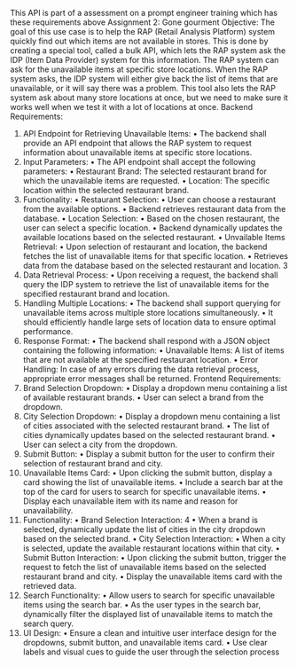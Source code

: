 This API is part of a assessment on a prompt engineer training which has these requirements above
Assignment 2: Gone gourment
Objective: The goal of this use case is to help the RAP (Retail Analysis Platform) system 
quickly find out which items are not available in stores. This is done by creating a special 
tool, called a bulk API, which lets the RAP system ask the IDP (Item Data Provider) 
system for this information. The RAP system can ask for the unavailable items at specific 
store locations. When the RAP system asks, the IDP system will either give back the list 
of items that are unavailable, or it will say there was a problem. This tool also lets the 
RAP system ask about many store locations at once, but we need to make sure it works 
well when we test it with a lot of locations at once.
Backend Requirements:
1. API Endpoint for Retrieving Unavailable Items:
• The backend shall provide an API endpoint that allows the RAP 
system to request information about unavailable items at specific store 
locations.
2. Input Parameters:
• The API endpoint shall accept the following parameters:
• Restaurant Brand: The selected restaurant brand for which 
the unavailable items are requested.
• Location: The specific location within the selected restaurant 
brand.
3. Functionality:
• Restaurant Selection:
• User can choose a restaurant from the available options.
• Backend retrieves restaurant data from the database.
• Location Selection:
• Based on the chosen restaurant, the user can select a specific 
location.
• Backend dynamically updates the available locations based 
on the selected restaurant.
• Unvailable Items Retrieval:
• Upon selection of restaurant and location, the backend 
fetches the list of unavailable items for that specific location.
• Retrieves data from the database based on the selected 
restaurant and location.
3
4. Data Retrieval Process:
• Upon receiving a request, the backend shall query the IDP system 
to retrieve the list of unavailable items for the specified restaurant 
brand and location.
5. Handling Multiple Locations:
• The backend shall support querying for unavailable items across 
multiple store locations simultaneously.
• It should efficiently handle large sets of location data to ensure
optimal performance.
6. Response Format:
• The backend shall respond with a JSON object containing the 
following information:
• Unavailable Items: A list of items that are not available at the 
specified restaurant location.
• Error Handling: In case of any errors during the data retrieval 
process, appropriate error messages shall be returned.
Frontend Requirements:
1. Brand Selection Dropdown:
• Display a dropdown menu containing a list of available restaurant 
brands.
• User can select a brand from the dropdown.
2. City Selection Dropdown:
• Display a dropdown menu containing a list of cities associated with 
the selected restaurant brand.
• The list of cities dynamically updates based on the selected 
restaurant brand.
• User can select a city from the dropdown.
3. Submit Button:
• Display a submit button for the user to confirm their selection of 
restaurant brand and city.
4. Unavailable Items Card:
• Upon clicking the submit button, display a card showing the list of 
unavailable items.
• Include a search bar at the top of the card for users to search for 
specific unavailable items.
• Display each unavailable item with its name and reason for 
unavailability.
5. Functionality:
• Brand Selection Interaction:
4
• When a brand is selected, dynamically update the list of 
cities in the city dropdown based on the selected brand.
• City Selection Interaction:
• When a city is selected, update the available restaurant 
locations within that city.
• Submit Button Interaction:
• Upon clicking the submit button, trigger the request to fetch 
the list of unavailable items based on the selected restaurant 
brand and city.
• Display the unavailable items card with the retrieved data.
6. Search Functionality:
• Allow users to search for specific unavailable items using the search 
bar.
• As the user types in the search bar, dynamically filter the displayed 
list of unavailable items to match the search query.
7. UI Design:
• Ensure a clean and intuitive user interface design for the 
dropdowns, submit button, and unavailable items card.
• Use clear labels and visual cues to guide the user through the 
selection process
